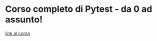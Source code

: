 # Corso completo di Pytest - da 0 ad assunto!
[link al corso](https://www.udemy.com/course/pytest-in-italiano-corso-completo/learn/lecture/20834220#overview)